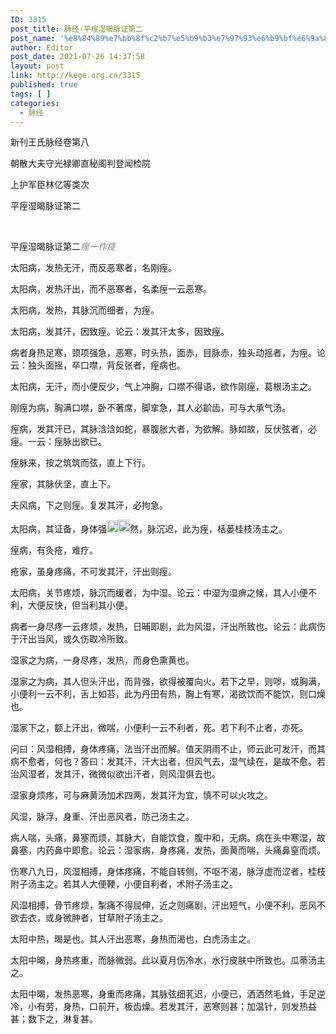 ```yaml
---
ID: 3315
post_title: 脉经·平痓湿暍脉证第二
post_name: '%e8%84%89%e7%bb%8f%c2%b7%e5%b9%b3%e7%97%93%e6%b9%bf%e6%9a%8d%e8%84%89%e8%af%81%e7%ac%ac%e4%ba%8c'
author: Editor
post_date: 2021-07-26 14:37:58
layout: post
link: http://kege.org.cn/3315
published: true
tags: [ ]
categories:
  - 脉经
---
```

新刊王氏脉经卷第八

朝散大夫守光禄卿直秘阁判登闻检院

上护军臣林亿等类次

平痓湿暍脉证第二

&nbsp;

平痓湿暍脉证第二<span style="color: #808080;"><em>痓一作痉</em></span>
<p class="content">太阳病，发热无汗，而反恶寒者，名刚痓。</p>
<p class="content">太阳病，发热汗出，而不恶寒者，名柔痓<span class="emphasis_small">一云恶寒。</span></p>
<p class="content">太阳病，发热，其脉沉而细者，为痓。</p>
<p class="content">太阳病，发其汗，因致痓。<span class="emphasis_small">论云：发其汗太多，因致痓。</span></p>
<p class="content">病者身热足寒，颈项强急，恶寒，时头热，面赤，目脉赤，独头动摇者，为痓。<span class="emphasis_small">论云：独头面摇，卒口噤，背反张者，痓病也。</span></p>
<p class="content">太阳病，无汗，而小便反少，气上冲胸，口噤不得语，欲作刚痓，葛根汤主之。</p>
<p class="content">刚痓为病，胸满口噤，卧不著席，脚挛急，其人必齘齿，可与大承气汤。</p>
<p class="content">痓病，发其汗已，其脉浛浛如蛇，暴腹胀大者，为欲解。脉如故，反伏弦者，必痓。<span class="emphasis_small">一云：痓脉</span><span class="emphasis_small">出欲已。</span></p>
<p class="content">痓脉来，按之筑筑而弦，直上下行。</p>
<p class="content">痓家，其脉伏坚，直上下。</p>
<p class="content">夫风病，下之则痓。复发其汗，必拘急。</p>
<p class="content">太阳病，其证备，身体强<img class="picture_character" src="https://rwzyzs.pmphai.com/epub/5cd2470a7d1edc32c10d4456/OEBPS/images/txt008_2.png" alt="img" width="18" height="19" /><img class="picture_character" src="https://rwzyzs.pmphai.com/epub/5cd2470a7d1edc32c10d4456/OEBPS/images/txt008_3.png" alt="img" width="19" height="20" />然，脉沉迟，此为痓，栝蒌桂枝汤主之。</p>
<p class="content">痓病，有灸疮，难疗。</p>
<p class="content">疮家，虽身疼痛，不可发其汗，汗出则痓。</p>
<p class="content">太阳病，关节疼烦，脉沉而缓者，为中湿。<span class="emphasis_small">论云：中湿为湿痹之候，其人小便不利，大便反快，但当利其小便。</span></p>
<p class="content">病者一身尽疼<span class="emphasis_small">一云疼烦，</span>发热，日晡即剧，此为风湿，汗出所致也。<span class="emphasis_small">论云：此病伤于汗出当风，或久伤取冷所致。</span></p>
<p class="content">湿家之为病，一身尽疼，发热，而身色熏黄也。</p>
<p class="content">湿家之为病，其人但头汗出，而背强，欲得被覆向火。若下之早，则哕，或胸满，小便利<span class="emphasis_small">一云不利，</span>舌上如苔，此为丹田有热，胸上有寒，渴欲饮而不能饮，则口燥也。</p>
<p class="content">湿家下之，额上汗出，微喘，小便利<span class="emphasis_small">一云不利</span>者，死。若下利不止者，亦死。</p>
<p class="content">问曰：风湿相搏，身体疼痛，法当汗出而解。值天阴雨不止，师云此可发汗，而其病不愈者，何也？答曰：发其汗，汗大出者，但风气去，湿气续在，是故不愈。若治风湿者，发其汗，微微似欲出汗者，则风湿俱去也。</p>
<p class="content">湿家身烦疼，可与麻黄汤加术四两，发其汗为宜，慎不可以火攻之。</p>
<p class="content">风湿，脉浮，身重、汗出恶风者，防己汤主之。</p>
<p class="content">病人喘，头痛，鼻塞而烦，其脉大，自能饮食，腹中和，无病。病在头中寒湿，故鼻塞，内药鼻中即愈。<span class="emphasis_small">论云：湿家病，身疼痛，发热，面黄而喘，头痛鼻窒而烦。</span></p>
<p class="content">伤寒八九日，风湿相搏，身体疼痛，不能自转侧，不呕不渴，脉浮虚而涩者，桂枝附子汤主之。若其人大便鞕，小便自利者，术附子汤主之。</p>
<p class="content">风湿相搏，骨节疼烦，掣痛不得屈伸，近之则痛剧，汗出短气，小便不利，恶风不欲去衣，或身微肿者，甘草附子汤主之。</p>
<p class="content">太阳中热，暍是也。其人汗出恶寒，身热而渴也，白虎汤主之。</p>
<p class="content">太阳中暍，身热疼重，而脉微弱。此以夏月伤冷水，水行皮肤中所致也。瓜蒂汤主之。</p>
<p class="content">太阳中暍，发热恶寒，身重而疼痛，其脉弦细芤迟，小便已，洒洒然毛耸，手足逆冷，小有劳，身热，口前开，板齿燥。若发其汗，恶寒则甚；加温针，则发热益甚；数下之，淋复甚。</p>